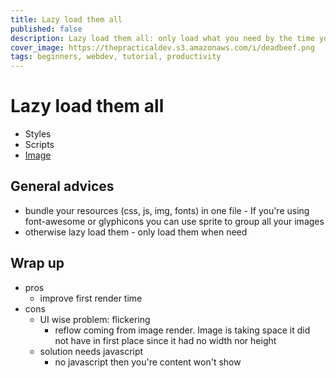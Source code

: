 ```yaml
---
title: Lazy load them all
published: false
description: Lazy load them all: only load what you need by the time you need it
cover_image: https://thepracticaldev.s3.amazonaws.com/i/deadbeef.png
tags: beginners, webdev, tutorial, productivity
---
```

# Lazy load them all
- Styles
- Scripts
- [Image](../image_lazy_loading/image_lazy_loading.md)

## General advices
- bundle your resources (css, js, img, fonts) in one file - If you're using font-awesome or glyphicons you can use sprite to group all your images 
- otherwise lazy load them - only load them when need


## Wrap up
- pros
  * improve first render time
- cons
  * UI wise problem: flickering
    - reflow coming from image render. Image is taking space it did not have in first place since it had no width nor height
  * solution needs javascript
    - no javascript then you're content won't show
